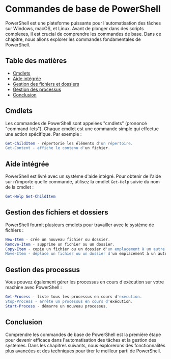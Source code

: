 # Commandes de base de PowerShell

PowerShell est une plateforme puissante pour l'automatisation des tâches sur Windows, macOS, et Linux. Avant de plonger dans des scripts complexes, il est crucial de comprendre les commandes de base. Dans ce chapitre, nous allons explorer les commandes fondamentales de PowerShell.

## Table des matières

- [Cmdlets](#cmdlets)
- [Aide intégrée](#aide-intégrée)
- [Gestion des fichiers et dossiers](#gestion-des-fichiers-et-dossiers)
- [Gestion des processus](#gestion-des-processus)
- [Conclusion](#conclusion)

## Cmdlets

Les commandes de PowerShell sont appelées "cmdlets" (prononcé "command-lets"). Chaque cmdlet est une commande simple qui effectue une action spécifique. Par exemple :

```powershell
Get-ChildItem - répertorie les éléments d'un répertoire.
Get-Content - affiche le contenu d'un fichier.
```

## Aide intégrée

PowerShell est livré avec un système d'aide intégré. Pour obtenir de l'aide sur n'importe quelle commande, utilisez la cmdlet `Get-Help` suivie du nom de la cmdlet :

```powershell
Get-Help Get-ChildItem
```

## Gestion des fichiers et dossiers

PowerShell fournit plusieurs cmdlets pour travailler avec le système de fichiers :

```powershell
New-Item - crée un nouveau fichier ou dossier.
Remove-Item - supprime un fichier ou un dossier.
Copy-Item - copie un fichier ou un dossier d'un emplacement à un autre.
Move-Item - déplace un fichier ou un dossier d'un emplacement à un autre.
```

## Gestion des processus

Vous pouvez également gérer les processus en cours d'exécution sur votre machine avec PowerShell :

```powershell
Get-Process - liste tous les processus en cours d'exécution.
Stop-Process - arrête un processus en cours d'exécution.
Start-Process - démarre un nouveau processus.
```

## Conclusion

Comprendre les commandes de base de PowerShell est la première étape pour devenir efficace dans l'automatisation des tâches et la gestion des systèmes. Dans les chapitres suivants, nous explorerons des fonctionnalités plus avancées et des techniques pour tirer le meilleur parti de PowerShell.
